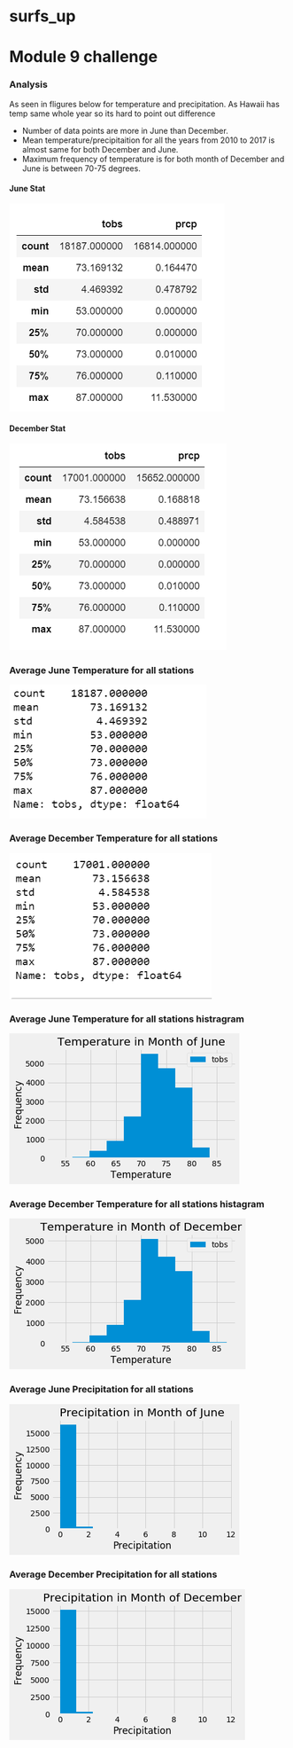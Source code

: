 # surfs_up
# Module 9 challenge

### Analysis
As seen in fligures below for temperature and precipitation. As Hawaii has temp same whole year so its hard to point out difference
* Number of data points are more in June than December.
* Mean temperature/precipitaition for all the years from 2010 to 2017 is almost same for both December and June.
* Maximum frequency of temperature is for both month of December and June is between 70-75 degrees.
#### June Stat
![june_stat](output/june_des.PNG)
#### December Stat
![dec stat](output/dec_des.PNG) 
### Average June Temperature for all stations
![june_temp_for_all_stations](output/june_temp_des.PNG)
### Average December Temperature for all stations
![dec_temp_for_all_stations](output/dec_temp_des.PNG)
### Average June Temperature for all stations histragram
![june_temp_for_all_stations](output/june_temp.png)
### Average December Temperature for all stations histagram
![dec_temp_for_all_stattions](output/dec_temp.png)
### Average June Precipitation for all stations
![june_prcp_for_all_stations](output/june_prcp.png)
### Average December Precipitation for all stations
![dec_prcp_for_all_stattions](output/dec_prcp.png)
